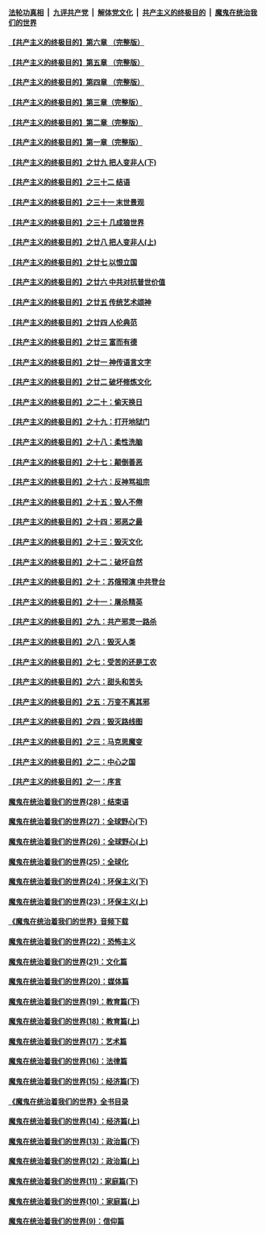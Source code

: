 

####  [法轮功真相](../../../../basic/blob/master/README.md?t=07091402) &nbsp;|&nbsp; [九评共产党](../../../../9ping.md/blob/master/README.md?t=07091402) &nbsp;|&nbsp; [解体党文化](../../../../jtdwh.md/blob/master/README.md?t=07091402)  &nbsp;|&nbsp; [共产主义的终极目的](../../../../gczydzjmd.md/blob/master/README.md?t=07091402) &nbsp;|&nbsp; [魔鬼在统治我们的世界](../../../../mgztzwmdsj.md/blob/master/README.md?t=07091402) 

#### [【共产主义的终极目的】第六章 （完整版）](../pages/nsc422/n11428913.md?t=07091402) 

#### [【共产主义的终极目的】第五章 （完整版）](../pages/nsc422/n11428912.md?t=07091402) 

#### [【共产主义的终极目的】第四章 （完整版）](../pages/nsc422/n11428907.md?t=07091402) 

#### [【共产主义的终极目的】第三章（完整版）](../pages/nsc422/n11428848.md?t=07091402) 

#### [【共产主义的终极目的】第二章（完整版）](../pages/nsc422/n11428831.md?t=07091402) 

#### [【共产主义的终极目的】第一章（完整版）](../pages/nsc422/n11417651.md?t=07091402) 

#### [【共产主义的终极目的】之廿九 把人变非人(下)](../pages/nsc422/n11344140.md?t=07091402) 

#### [【共产主义的终极目的】之三十二 结语](../pages/nsc422/n11360535.md?t=07091402) 

#### [【共产主义的终极目的】之三十一 末世景观](../pages/nsc422/n11351129.md?t=07091402) 

#### [【共产主义的终极目的】之三十 几成狼世界](../pages/nsc422/n11348280.md?t=07091402) 

#### [【共产主义的终极目的】之廿八 把人变非人(上)](../pages/nsc422/n11340492.md?t=07091402) 

#### [【共产主义的终极目的】之廿七 以恨立国](../pages/nsc422/n11336944.md?t=07091402) 

#### [【共产主义的终极目的】之廿六 中共对抗普世价值](../pages/nsc422/n11324785.md?t=07091402) 

#### [【共产主义的终极目的】之廿五 传统艺术颂神](../pages/nsc422/n11296396.md?t=07091402) 

#### [【共产主义的终极目的】之廿四 人伦典范](../pages/nsc422/n11296397.md?t=07091402) 

#### [【共产主义的终极目的】之廿三 富而有德](../pages/nsc422/n11283598.md?t=07091402) 

#### [【共产主义的终极目的】之廿一 神传语言文字](../pages/nsc422/n11263265.md?t=07091402) 

#### [【共产主义的终极目的】之廿二 破坏修炼文化](../pages/nsc422/n11245728.md?t=07091402) 

#### [【共产主义的终极目的】之二十：偷天换日](../pages/nsc422/n11238846.md?t=07091402) 

#### [【共产主义的终极目的】之十九：打开地狱门](../pages/nsc422/n11206376.md?t=07091402) 

#### [【共产主义的终极目的】之十八：柔性洗脑](../pages/nsc422/n11199994.md?t=07091402) 

#### [【共产主义的终极目的】之十七：颠倒善恶](../pages/nsc422/n11179782.md?t=07091402) 

#### [【共产主义的终极目的】之十六：反神骂祖宗](../pages/nsc422/n11166798.md?t=07091402) 

#### [【共产主义的终极目的】之十五：毁人不倦](../pages/nsc422/n11166792.md?t=07091402) 

#### [【共产主义的终极目的】之十四：邪恶之最](../pages/nsc422/n11150249.md?t=07091402) 

#### [【共产主义的终极目的】之十三：毁灭文化](../pages/nsc422/n11135227.md?t=07091402) 

#### [【共产主义的终极目的】之十二：破坏自然](../pages/nsc422/n11135214.md?t=07091402) 

#### [【共产主义的终极目的】之十：苏俄预演 中共登台](../pages/nsc422/n11118424.md?t=07091402) 

#### [【共产主义的终极目的】之十一：屠杀精英](../pages/nsc422/n11118442.md?t=07091402) 

#### [【共产主义的终极目的】之九：共产邪灵一路杀](../pages/nsc422/n11114139.md?t=07091402) 

#### [【共产主义的终极目的】之八：毁灭人类](../pages/nsc422/n11108503.md?t=07091402) 

#### [【共产主义的终极目的】之七：受苦的还是工农](../pages/nsc422/n11101809.md?t=07091402) 

#### [【共产主义的终极目的】之六：甜头和苦头](../pages/nsc422/n11096971.md?t=07091402) 

#### [【共产主义的终极目的】之五：万变不离其邪](../pages/nsc422/n11091285.md?t=07091402) 

#### [【共产主义的终极目的】之四：毁灭路线图](../pages/nsc422/n11086284.md?t=07091402) 

#### [【共产主义的终极目的】之三：马克思魔变](../pages/nsc422/n11061941.md?t=07091402) 

#### [【共产主义的终极目的】之二：中心之国](../pages/nsc422/n11047728.md?t=07091402) 

#### [【共产主义的终极目的】之一：序言](../pages/nsc422/n11086077.md?t=07091402) 

#### [魔鬼在统治着我们的世界(28)：结束语](../pages/nsc422/n10936246.md?t=07091402) 

#### [魔鬼在统治着我们的世界(27)：全球野心(下)](../pages/nsc422/n10928319.md?t=07091402) 

#### [魔鬼在统治着我们的世界(26)：全球野心(上)](../pages/nsc422/n10900318.md?t=07091402) 

#### [魔鬼在统治着我们的世界(25)：全球化](../pages/nsc422/n10788205.md?t=07091402) 

#### [魔鬼在统治着我们的世界(24)：环保主义(下)](../pages/nsc422/n10695307.md?t=07091402) 

#### [魔鬼在统治着我们的世界(23)：环保主义(上)](../pages/nsc422/n10688613.md?t=07091402) 

#### [《魔鬼在统治着我们的世界》音频下载](../pages/nsc422/n10635553.md?t=07091402) 

#### [魔鬼在统治着我们的世界(22)：恐怖主义](../pages/nsc422/n10614727.md?t=07091402) 

#### [魔鬼在统治着我们的世界(21)：文化篇](../pages/nsc422/n10597706.md?t=07091402) 

#### [魔鬼在统治着我们的世界(20)：媒体篇](../pages/nsc422/n10586579.md?t=07091402) 

#### [魔鬼在统治着我们的世界(19)：教育篇(下)](../pages/nsc422/n10564808.md?t=07091402) 

#### [魔鬼在统治着我们的世界(18)：教育篇(上)](../pages/nsc422/n10526970.md?t=07091402) 

#### [魔鬼在统治着我们的世界(17)：艺术篇](../pages/nsc422/n10499093.md?t=07091402) 

#### [魔鬼在统治着我们的世界(16)：法律篇](../pages/nsc422/n10485969.md?t=07091402) 

#### [魔鬼在统治着我们的世界(15)：经济篇(下)](../pages/nsc422/n10469975.md?t=07091402) 

#### [《魔鬼在统治着我们的世界》全书目录](../pages/nsc422/n10464261.md?t=07091402) 

#### [魔鬼在统治着我们的世界(14)：经济篇(上)](../pages/nsc422/n10457370.md?t=07091402) 

#### [魔鬼在统治着我们的世界(13)：政治篇(下)](../pages/nsc422/n10448270.md?t=07091402) 

#### [魔鬼在统治着我们的世界(12)：政治篇(上)](../pages/nsc422/n10444576.md?t=07091402) 

#### [魔鬼在统治着我们的世界(11)：家庭篇(下)](../pages/nsc422/n10440961.md?t=07091402) 

#### [魔鬼在统治着我们的世界(10)：家庭篇(上)](../pages/nsc422/n10435448.md?t=07091402) 

#### [魔鬼在统治着我们的世界(9)：信仰篇](../pages/nsc422/n10432159.md?t=07091402) 

